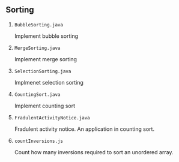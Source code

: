## Sorting

1. `BubbleSorting.java`

   Implement bubble sorting

2. `MergeSorting.java`

   Implement merge sorting

3. `SelectionSorting.java`

   Implmenet selection sorting

4. `CountingSort.java`

   Implement counting sort

5. `FradulentActivityNotice.java`

   Fradulent activity notice. An application in counting sort.

6. `countInversions.js`

   Count how many inversions required to sort an unordered array.
